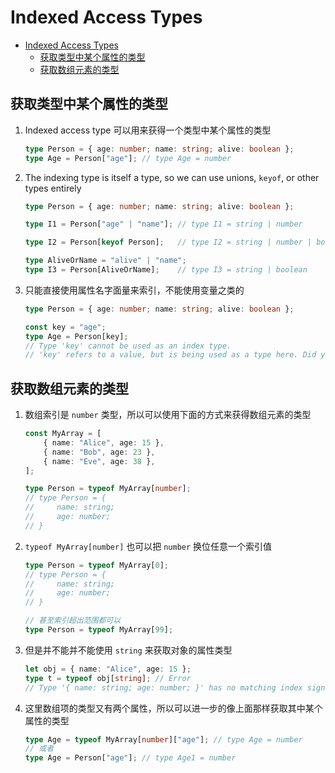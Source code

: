 # Indexed Access Types


<!-- TOC -->

- [Indexed Access Types](#indexed-access-types)
    - [获取类型中某个属性的类型](#获取类型中某个属性的类型)
    - [获取数组元素的类型](#获取数组元素的类型)

<!-- /TOC -->


## 获取类型中某个属性的类型
1. Indexed access type 可以用来获得一个类型中某个属性的类型
    ```ts
    type Person = { age: number; name: string; alive: boolean };
    type Age = Person["age"]; // type Age = number
    ```
2. The indexing type is itself a type, so we can use unions, `keyof`, or other types entirely
    ```ts
    type Person = { age: number; name: string; alive: boolean };

    type I1 = Person["age" | "name"]; // type I1 = string | number

    type I2 = Person[keyof Person];   // type I2 = string | number | boolean

    type AliveOrName = "alive" | "name";
    type I3 = Person[AliveOrName];    // type I3 = string | boolean
    ```
3. 只能直接使用属性名字面量来索引，不能使用变量之类的
    ```ts
    type Person = { age: number; name: string; alive: boolean };

    const key = "age";
    type Age = Person[key];
    // Type 'key' cannot be used as an index type.
    // 'key' refers to a value, but is being used as a type here. Did you mean 'typeof key'?
    ```


## 获取数组元素的类型
1. 数组索引是 `number` 类型，所以可以使用下面的方式来获得数组元素的类型
    ```ts
    const MyArray = [
        { name: "Alice", age: 15 },
        { name: "Bob", age: 23 },
        { name: "Eve", age: 38 },
    ];

    type Person = typeof MyArray[number];
    // type Person = {
    //     name: string;
    //     age: number;
    // }
    ```
2. `typeof MyArray[number]` 也可以把 `number` 换位任意一个索引值
    ```ts
    type Person = typeof MyArray[0];
    // type Person = {
    //     name: string;
    //     age: number;
    // }

    // 甚至索引超出范围都可以
    type Person = typeof MyArray[99];
    ```
3. 但是并不能并不能使用 `string` 来获取对象的属性类型
    ```ts
    let obj = { name: "Alice", age: 15 };
    type t = typeof obj[string]; // Error
    // Type '{ name: string; age: number; }' has no matching index signature for type 'string'.
    ```
4. 这里数组项的类型又有两个属性，所以可以进一步的像上面那样获取其中某个属性的类型
    ```ts
    type Age = typeof MyArray[number]["age"]; // type Age = number
    // 或者
    type Age = Person["age"]; // type Age1 = number
    ```